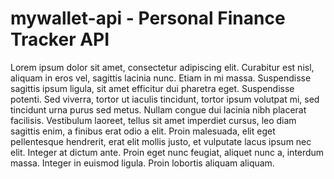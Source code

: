 # mywallet-api - Personal Finance Tracker API
Lorem ipsum dolor sit amet, consectetur adipiscing elit. Curabitur est nisl, aliquam in eros vel, sagittis lacinia nunc. Etiam in mi massa. Suspendisse sagittis ipsum ligula, sit amet efficitur dui pharetra eget. Suspendisse potenti. Sed viverra, tortor ut iaculis tincidunt, tortor ipsum volutpat mi, sed tincidunt urna purus sed metus. Nullam congue dui lacinia nibh placerat facilisis. Vestibulum laoreet, tellus sit amet imperdiet cursus, leo diam sagittis enim, a finibus erat odio a elit. Proin malesuada, elit eget pellentesque hendrerit, erat elit mollis justo, et vulputate lacus ipsum nec elit. Integer at dictum ante. Proin eget nunc feugiat, aliquet nunc a, interdum massa. Integer in euismod ligula. Proin lobortis aliquam aliquam.